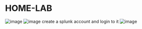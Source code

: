 # HOME-LAB

![image](https://github.com/user-attachments/assets/f9d8a746-6dfe-4757-9af4-6ac3c340458e)
![image](https://github.com/user-attachments/assets/cec2b602-635a-4a57-a7ae-51d85839d42e)
create a splunk account and login to it
![image](https://github.com/user-attachments/assets/a1288cc0-68aa-487a-898d-977b0202e05a)

